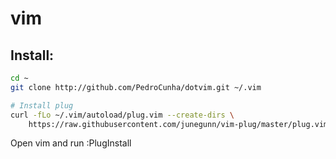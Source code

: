 vim
========
## Install:

```bash
cd ~
git clone http://github.com/PedroCunha/dotvim.git ~/.vim

# Install plug
curl -fLo ~/.vim/autoload/plug.vim --create-dirs \
    https://raw.githubusercontent.com/junegunn/vim-plug/master/plug.vim
```

Open vim and run :PlugInstall
